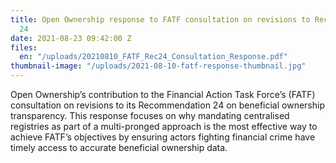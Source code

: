 ```yaml
---
title: Open Ownership response to FATF consultation on revisions to Recommendation
  24
date: 2021-08-23 09:42:00 Z
files:
  en: "/uploads/20210810_FATF_Rec24_Consultation_Response.pdf"
thumbnail-image: "/uploads/2021-08-10-fatf-response-thumbnail.jpg"
---
```


Open Ownership’s contribution to the Financial Action Task Force’s (FATF) consultation on revisions to its Recommendation 24 on beneficial ownership transparency. This response focuses on why mandating centralised registries as part of a multi-pronged approach is the most effective way to achieve FATF’s objectives by ensuring actors fighting financial crime have timely access to accurate beneficial ownership data.